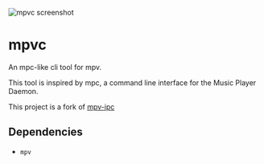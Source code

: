 ![mpvc screenshot](https://gitlab.com/mpv-ipc/mpvc/raw/master/res/logo.png "logo")
# mpvc

An mpc-like cli tool for mpv.

This tool is inspired by mpc, a command line interface for the Music Player Daemon.

This project is a fork of [mpv-ipc](https://gitlab.com/mpv-ipc)

## Dependencies

- `mpv`
